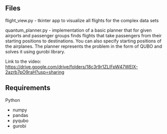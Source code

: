 ## Files

flight_view.py - tkinter app to visualize all flights for the complex data sets

quantum_planner.py - implementation of a basic planner that for given airports and passenger groups finds flights that take
passengers from their starting positions to destinations. You can also specify starting positions of the airplanes.
The planner represents the problem in the form of QUBO and solves it using gurobi library.

Link to the video: https://drive.google.com/drive/folders/18c3r9r1ZLlFpW47WElX-2azrb7pO9raH?usp=sharing

## Requirements

Python
 - numpy
 - pandas
 - pyqubo
 - gurobi
